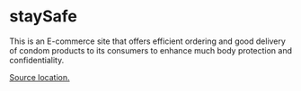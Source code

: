 # staySafe
This is an E-commerce site that offers efficient ordering and good delivery of condom products to its consumers to enhance much body protection and confidentiality.

[Source location. ](https://nyambura00.github.io/staySafe/)

